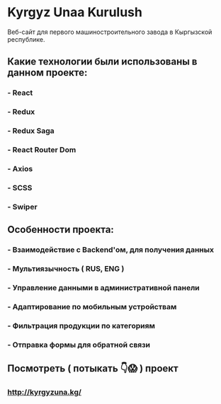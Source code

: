 # Kyrgyz Unaa Kurulush

Веб-сайт для первого машиностроительного завода в Кыргызской республике.

## Какие технологии были использованы в данном проекте:
### - React
### - Redux
### - Redux Saga
### - React Router Dom
### - Axios
### - SCSS
### - Swiper

## Особенности проекта:
### - Взаимодействие с Backend'ом, для получения данных
### - Мультиязычность ( RUS, ENG )
### - Управление данными в административной панели
### - Адаптирование по мобильным устройствам
### - Фильтрация продукции по категориям
### - Отправка формы для обратной связи

## Посмотреть ( потыкать 👇😱 ) проект
### http://kyrgyzuna.kg/